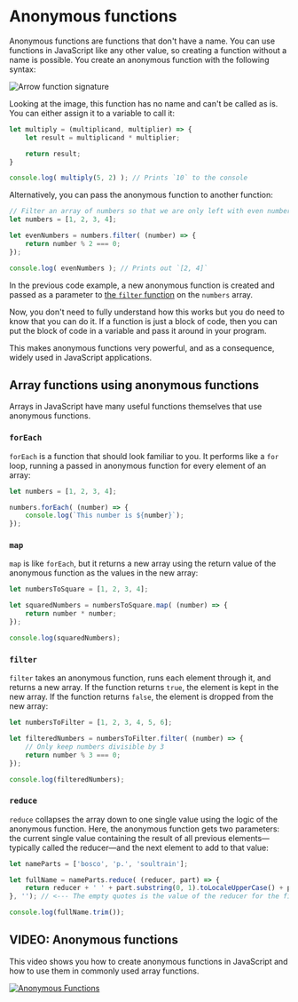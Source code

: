 # Anonymous functions

Anonymous functions are functions that don't have a name. You can use functions in JavaScript like any other value, so creating a function without a name is possible. You create an anonymous function with the following syntax:

![Arrow function signature](https://user-images.githubusercontent.com/94882786/176940755-4b713f44-9387-43a9-bd13-ad08e6df9e0c.png)

Looking at the image, this function has no name and can't be called as is. You can either assign it to a variable to call it:

```js
let multiply = (multiplicand, multiplier) => {
    let result = multiplicand * multiplier;

    return result;
}

console.log( multiply(5, 2) ); // Prints `10` to the console
```

Alternatively, you can pass the anonymous function to another function:

```js
// Filter an array of numbers so that we are only left with even numbers
let numbers = [1, 2, 3, 4];

let evenNumbers = numbers.filter( (number) => {
    return number % 2 === 0;
});

console.log( evenNumbers ); // Prints out `[2, 4]`
```

In the previous code example, a new anonymous function is created and passed as a parameter to [the `filter` function](https://developer.mozilla.org/en-US/docs/Web/JavaScript/Reference/Global_Objects/Array/filter#Description) on the `numbers` array.

Now, you don't need to fully understand how this works but you do need to know that you can do it. If a function is just a block of code, then you can put the block of code in a variable and pass it around in your program.

This makes anonymous functions very powerful, and as a consequence, widely used in JavaScript applications.

## Array functions using anonymous functions

Arrays in JavaScript have many useful functions themselves that use anonymous functions.

### `forEach`

`forEach` is a function that should look familiar to you. It performs like a `for` loop, running a passed in anonymous function for every element of an array:

```js
let numbers = [1, 2, 3, 4];

numbers.forEach( (number) => {
    console.log(`This number is ${number}`);
});
```

### `map`

`map` is like `forEach`, but it returns a new array using the return value of the anonymous function as the values in the new array:

```js
let numbersToSquare = [1, 2, 3, 4];

let squaredNumbers = numbersToSquare.map( (number) => {
    return number * number;
});

console.log(squaredNumbers);
```

### `filter`

`filter` takes an anonymous function, runs each element through it, and returns a new array. If the function returns `true`, the element is kept in the new array. If the function returns `false`, the element is dropped from the new array:

```js
let numbersToFilter = [1, 2, 3, 4, 5, 6];

let filteredNumbers = numbersToFilter.filter( (number) => {
    // Only keep numbers divisible by 3
    return number % 3 === 0;
});

console.log(filteredNumbers);
```

### `reduce`

`reduce` collapses the array down to one single value using the logic of the anonymous function. Here, the anonymous function gets two parameters: the current single value containing the result of all previous elements—typically called the reducer—and the next element to add to that value:

```js
let nameParts = ['bosco', 'p.', 'soultrain'];

let fullName = nameParts.reduce( (reducer, part) => {
    return reducer + ' ' + part.substring(0, 1).toLocaleUpperCase() + part.substring(1);
}, ''); // <--- The empty quotes is the value of the reducer for the first element

console.log(fullName.trim());
```

## VIDEO: Anonymous functions

This video shows you how to create anonymous functions in JavaScript and how to use them in commonly used array functions.

[![Anonymous Functions](https://img.youtube.com/vi/LHgXX9QM1oA/0.jpg)](https://www.youtube.com/watch?v=LHgXX9QM1oA)
